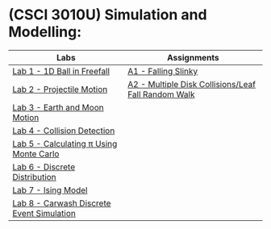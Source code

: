 # (CSCI 3010U) Simulation and Modelling:
Labs                          | Assignments
------------------------------|-----------------------------------
[Lab 1 - 1D Ball in Freefall](lab/Lab1/) | [A1 - Falling Slinky](ass/A1/)  
[Lab 2 - Projectile Motion](lab/Lab2/) | [A2 - Multiple Disk Collisions/Leaf Fall Random Walk](ass/A2/)  
[Lab 3 - Earth and Moon Motion](lab/Lab3/) |
[Lab 4 - Collision Detection](lab/Lab4/) |
[Lab 5 - Calculating π Using Monte Carlo](lab/Lab5/) |
[Lab 6 - Discrete Distribution](lab/Lab6/) |
[Lab 7 - Ising Model](lab/Lab7/) |
[Lab 8 - Carwash Discrete Event Simulation](lab/Lab8/) |
